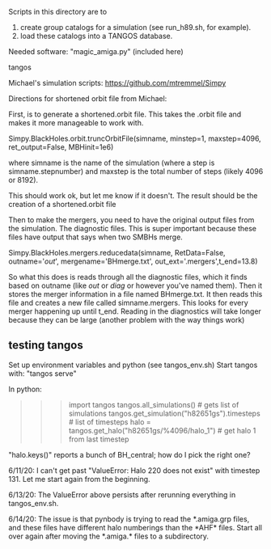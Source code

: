 Scripts in this directory are to
1) create group catalogs for a simulation (see run_h89.sh, for example).
2) load these catalogs into a TANGOS database.

Needed software:
"magic_amiga.py" (included here)


tangos

Michael's simulation scripts: https://github.com/mtremmel/Simpy

Directions for shortened orbit file from Michael:

First, is to generate a shortened.orbit file. This takes the .orbit file
and makes it more manageable to work with.

Simpy.BlackHoles.orbit.truncOrbitFile(simname, minstep=1, maxstep=4096,
				      ret_output=False, MBHinit=1e6)

where simname is the name of the simulation (where a step is simname.stepnumber) and maxstep is the total number of steps (likely 4096 or 8192).

This should work ok, but let me know if it doesn't. The result should be the creation of a shortened.orbit file

Then to make the mergers, you need to have the original output files from the simulation. The diagnostic files. This is super important because these files have output that says when two SMBHs merge.

Simpy.BlackHoles.mergers.reducedata(simname, RetData=False, outname='*out*', mergename='BHmerge.txt', out_ext='.mergers',t_end=13.8)

So what this does is reads through all the diagnostic files, which it finds based on outname (like *out* or *diag* or however you've named them). Then it stores the merger information in a file named BHmerge.txt. It then
reads this file and creates a new file called simname.mergers. This looks for every merger happening up until t_end. Reading in the diagnostics will take longer because they can be large (another problem with the way things work)

## testing tangos

Set up environment variables and python (see tangos_env.sh)
Start tangos with: "tangos serve"

In python:
>>> import tangos
>>> tangos.all_simulations() # gets list of simulations
>>> tangos.get_simulation("h82651gs").timesteps # list of timesteps
>>> halo = tangos.get_halo("h82651gs/%4096/halo_1") # get halo 1 from last timestep

"halo.keys()" reports a bunch of BH_central; how do I pick the right one?

6/11/20: I can't get past "ValueError: Halo 220 does not exist" with timestep 131.
Let me start again from the beginning.

6/13/20: The ValueError above persists after rerunning everything in tangos_env.sh.

6/14/20: The issue is that pynbody is trying to read the \*.amiga.grp files,
and these files have different halo numberings than the \*AHF\* files.
Start all over again after moving the \*.amiga.\* files to a subdirectory.
